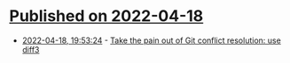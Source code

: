 # [Published on 2022-04-18](index.md)

* [2022-04-18, 19:53:24](https://news.ycombinator.com/item?id=31075608) - [Take the pain out of Git conflict resolution: use diff3](https://blog.nilbus.com/take-the-pain-out-of-git-conflict-resolution-use-diff3/)
